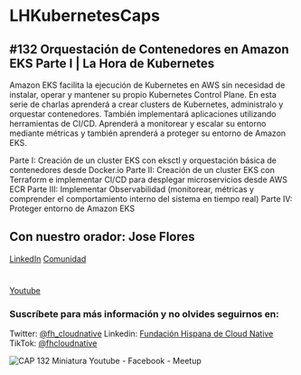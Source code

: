 # LHKubernetesCaps
## #132 Orquestación de Contenedores en Amazon EKS Parte I | La Hora de Kubernetes
Amazon EKS facilita la ejecución de Kubernetes en AWS sin necesidad de instalar, operar y mantener su propio Kubernetes Control Plane. En esta serie de charlas aprenderá a crear clusters de Kubernetes, administralo y orquestar contenedores. También implementará aplicaciones utilizando herramientas de CI/CD. Aprenderá a monitorear y escalar su entorno mediante métricas y también aprenderá a proteger su entorno de Amazon EKS.

Parte I: Creación de un cluster EKS con eksctl y orquestación básica de contenedores desde Docker.io
Parte II: Creación de un cluster EKS con Terraform e implementar CI/CD para desplegar microservicios desde AWS ECR
Parte III: Implementar Observabilidad (monitorear, métricas y comprender el comportamiento interno del sistema en tiempo real)
Parte IV: Proteger entorno de Amazon EKS

## Con nuestro orador: Jose Flores
[LinkedIn](https://www.linkedin.com/in/josefloressv) 
[Comunidad](https://www.linkedin.com/company/cloudnativesv/)
#
[Youtube](https://www.youtube.com/watch?v=e5XS3kc67TI)

### Suscríbete para más información y no olvides seguirnos en:
Twitter: [@fh_cloudnative](https://twitter.com/fhcloudnative )
Linkedin: [Fundación Hispana de Cloud Native](https://www.linkedin.com/company/fundaci%C3%B3n-hispana-de-cloud-native/ )
TikTok: [@fhcloudnative](https://www.tiktok.com/@fhcloudnative )

![CAP 132 Miniatura Youtube - Facebook - Meetup](https://github.com/fhcn-io/LHKubernetesCaps/assets/101415041/1c80dfca-f00f-4d1b-8770-a298ed2ea577)
